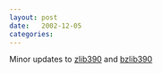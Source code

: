```yaml
---
layout: post
date:   2002-12-05
categories:
---
```

Minor updates to <a href="asm/zlib390">zlib390</a> and <a href="asm/bzlib390">bzlib390</a>
